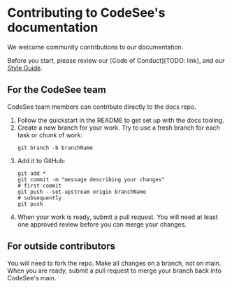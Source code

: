 # Contributing to CodeSee's documentation

We welcome community contributions to our documentation.

Before you start, please review our [Code of Conduct](TODO: link), and our [Style Guide](https://github.com/Codesee-io/docs/wiki/Style-guide).

## For the CodeSee team

CodeSee team members can contribute directly to the docs repo. 

1. Follow the quickstart in the README to get set up with the docs tooling.
2. Create a new branch for your work. Try to use a fresh branch for each task or chunk of work:
    ```
    git branch -b branchName
    ```
3. Add it to GitHub:
    ```
    git add *
    git commit -m "message describing your changes"
    # first commit
    git push --set-upstream origin branchName
    # subsequently
    git push
    ```
4. When your work is ready, submit a pull request. You will need at least one approved review before you can merge your changes.

## For outside contributors

You will need to fork the repo. Make all changes on a branch, not on main. When you are ready, submit a pull request to merge your branch back into CodeSee's main.